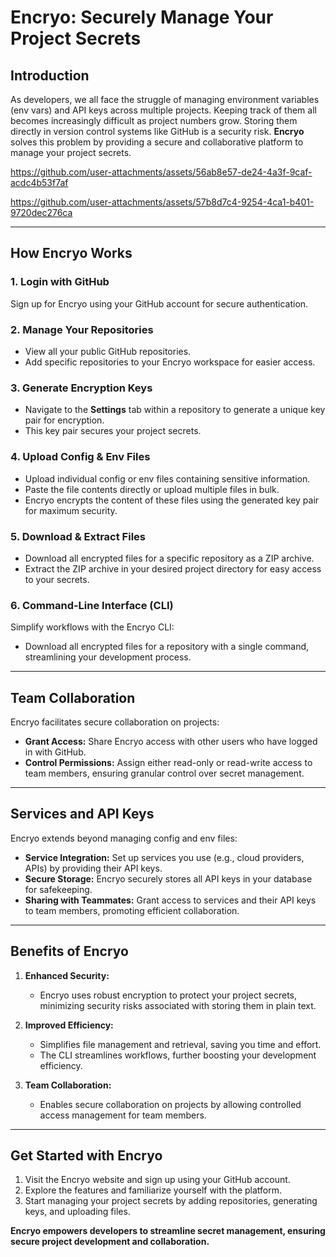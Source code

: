 # Encryo: Securely Manage Your Project Secrets

## Introduction

As developers, we all face the struggle of managing environment variables (env vars) and API keys across multiple projects. Keeping track of them all becomes increasingly difficult as project numbers grow. Storing them directly in version control systems like GitHub is a security risk. **Encryo** solves this problem by providing a secure and collaborative platform to manage your project secrets.




https://github.com/user-attachments/assets/56ab8e57-de24-4a3f-9caf-acdc4b53f7af




https://github.com/user-attachments/assets/57b8d7c4-9254-4ca1-b401-9720dec276ca


---

## How Encryo Works

### 1. Login with GitHub
Sign up for Encryo using your GitHub account for secure authentication.

### 2. Manage Your Repositories
- View all your public GitHub repositories.
- Add specific repositories to your Encryo workspace for easier access.

### 3. Generate Encryption Keys
- Navigate to the **Settings** tab within a repository to generate a unique key pair for encryption.
- This key pair secures your project secrets.

### 4. Upload Config & Env Files
- Upload individual config or env files containing sensitive information.
- Paste the file contents directly or upload multiple files in bulk.
- Encryo encrypts the content of these files using the generated key pair for maximum security.

### 5. Download & Extract Files
- Download all encrypted files for a specific repository as a ZIP archive.
- Extract the ZIP archive in your desired project directory for easy access to your secrets.

### 6. Command-Line Interface (CLI)
Simplify workflows with the Encryo CLI:
- Download all encrypted files for a repository with a single command, streamlining your development process.

---

## Team Collaboration

Encryo facilitates secure collaboration on projects:

- **Grant Access:** Share Encryo access with other users who have logged in with GitHub.
- **Control Permissions:** Assign either read-only or read-write access to team members, ensuring granular control over secret management.

---

## Services and API Keys

Encryo extends beyond managing config and env files:

- **Service Integration:** Set up services you use (e.g., cloud providers, APIs) by providing their API keys.
- **Secure Storage:** Encryo securely stores all API keys in your database for safekeeping.
- **Sharing with Teammates:** Grant access to services and their API keys to team members, promoting efficient collaboration.

---

## Benefits of Encryo

1. **Enhanced Security:**
   - Encryo uses robust encryption to protect your project secrets, minimizing security risks associated with storing them in plain text.

2. **Improved Efficiency:**
   - Simplifies file management and retrieval, saving you time and effort.
   - The CLI streamlines workflows, further boosting your development efficiency.

3. **Team Collaboration:**
   - Enables secure collaboration on projects by allowing controlled access management for team members.

---

## Get Started with Encryo

1. Visit the Encryo website and sign up using your GitHub account.
2. Explore the features and familiarize yourself with the platform.
3. Start managing your project secrets by adding repositories, generating keys, and uploading files.

**Encryo empowers developers to streamline secret management, ensuring secure project development and collaboration.**
